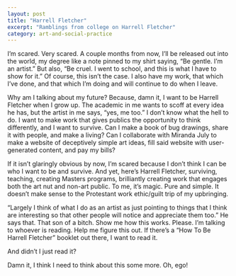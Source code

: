 ```yaml
---
layout: post
title: "Harrell Fletcher"
excerpt: "Ramblings from college on Harrell Fletcher"
category: art-and-social-practice
---
```


I’m scared. Very scared. A couple months from now, I’ll be released out into the world, my degree like a note pinned to my shirt saying, “Be gentle. I’m an artist.” But also, “Be cruel. I went to school, and this is what I have to show for it.” Of course, this isn’t the case. I also have my work, that which I’ve done, and that which I’m doing and will continue to do when I leave.

Why am I talking about my future? Because, damn it, I want to be Harrell Fletcher when I grow up. The academic in me wants to scoff at every idea he has, but the artist in me says, “yes, me too.” I don’t know what the hell to do. I want to make work that gives publics the opportunity to think differently, and I want to survive. Can I make a book of bug drawings, share it with people, and make a living? Can I collaborate with Miranda July to make a website of deceptively simple art ideas, fill said website with user-generated content, and pay my bills?

If it isn’t glaringly obvious by now, I’m scared because I don’t think I can be who I want to be and survive. And yet, here’s Harrell Fletcher, surviving, teaching, creating Masters programs, brilliantly creating work that engages both the art nut and non-art public. To me, it’s magic. Pure and simple. It doesn’t make sense to the Protestant work ethic/guilt trip of my upbringing.

“Largely I think of what I do as an artist as just pointing to things that I think are interesting so that other people will notice and appreciate them too.” He says that. That son of a bitch. Show me how this works. Please. I’m talking to whoever is reading. Help me figure this out. If there’s a “How To Be Harrell Fletcher” booklet out there, I want to read it.

And didn’t I just read it?

Damn it, I think I need to think about this some more. Oh, ego!
